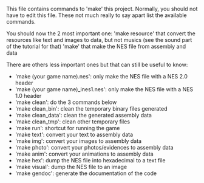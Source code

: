 
This file contains commands to 'make' this project.
Normally, you should not have to edit this file.
These not much really to say apart list the available commands.

You should now the 2 most important one:
'make resource' that convert the resources like text and images to data, but not musics (see the sound part of the tutorial for that)
'make' that make the NES file from assembly and data

There are others less important ones but that can still be useful to know:

- 'make (your game name).nes': only make the NES file with a NES 2.0 header
- 'make (your game name)_ines1.nes': only make the NES file with a NES 1.0 header
- 'make clean': do the 3 commands below
- 'make clean_bin': clean the temporary binary files generated
- 'make clean_data': clean the generated assembly data
- 'make clean_tmp': clean other temporary files
- 'make run': shortcut for running the game
- 'make text': convert your text to assembly data
- 'make img': convert your images to assembly data
- 'make photo': convert your photos/evidences to assembly data
- 'make anim': convert your animations to assembly data
- 'make hex': dump the NES file into hexadecimal to a text file
- 'make visual': dump the NES file to an image
- 'make gendoc': generate the documentation of the code
